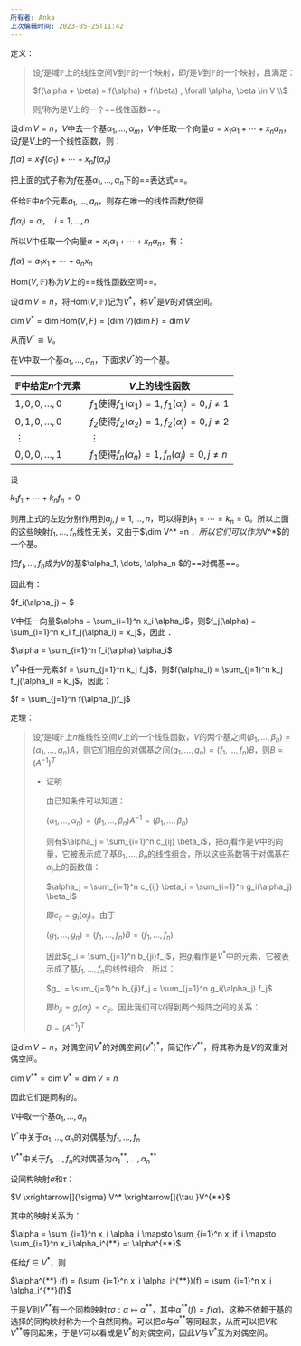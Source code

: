 ```yaml
---
所有者: Anka
上次编辑时间: 2023-05-25T11:42
---
```

定义：

> 设$f$﻿是域$\mathbb F$﻿上的线性空间$V$﻿到$\mathbb F$﻿的一个映射，即$f$﻿是$V$﻿到$\mathbb F$﻿的一个映射，且满足：
> 
> $f(\alpha + \beta) = f(\alpha) + f(\beta) , \forall \alpha, \beta \in V \\$
> 
> 则$f$﻿称为是$V$﻿上的一个==线性函数==。

设$\dim V = n$﻿，$V$﻿中去一个基$\alpha_1, \dots, \alpha_m$﻿，$V$﻿中任取一个向量$\alpha = x_1\alpha_1 + \cdots + x_n \alpha_n$﻿，设$f$﻿是$V$﻿上的一个线性函数，则：

$f(\alpha) = x_1 f(\alpha_1) + \cdots + x_n f(\alpha_n)$

把上面的式子称为$f$﻿在基$\alpha_1, \dots, \alpha_n$﻿下的==表达式==。

任给$\mathbb F$﻿中$n$﻿个元素$a_1, \dots, a_n$﻿，则存在唯一的线性函数$f$﻿使得

$f(\alpha_i) = a_i, \quad i = 1, \dots, n$

所以$V$﻿中任取一个向量$\alpha = x_1\alpha_1 + \cdots + x_n \alpha_n$﻿，有：

$f(\alpha) = a_1 x_1 + \cdots + a_n x_n$

$\mathrm{Hom}(V,\mathbb F)$﻿称为$V$﻿上的==线性函数空间==。

设$\dim V = n$﻿，将$\mathrm{Hom}(V,\mathbb F)$﻿记为$V^*$﻿，称$V^*$﻿是$V$﻿的对偶空间。

$\dim V^* = \dim \mathrm{Hom} (V, F) = (\dim V) (\dim F) = \dim V$

从而$V^* \cong V$﻿。

  

在$V$﻿中取一个基$\alpha_1, \dots, \alpha_n$﻿，下面求$V^*$﻿的一个基。

|$\mathbb F$﻿中给定$n$﻿个元素|$V$﻿上的线性函数|
|---|---|
|$1,0, 0, \dots,0$|$f_1$﻿使得$f_1(\alpha_1) =1, f_1(\alpha_j) = 0,j\not=1$|
|$0,1,0,\dots,0$|$f_2$﻿使得$f_2(\alpha_2) =1, f_2(\alpha_j) = 0,j\not=2$|
|$\vdots$|$\vdots$|
|$0,0,0,\dots, 1$|$f_1$﻿使得$f_n(\alpha_n) =1, f_n(\alpha_j) = 0,j\not=n$|

设

$k_1 f_1 + \cdots + k_n f_n = 0$

则用上式的左边分别作用到$\alpha_j, j= 1, \dots, n$﻿，可以得到$k_1 =\cdots = k_n = 0$﻿。所以上面的这些映射$f_1, \dots, f_n$﻿线性无关，又由于$\dim V^* =n $﻿，所以它们可以作为$V^*$﻿的一个基。

把$f_1, \dots, f_n$﻿成为$V$﻿的基$\alpha_1, \dots, \alpha_n $﻿的==对偶基==。

因此有：

$f_i(\alpha_j) = $

$V$﻿中任一向量$\alpha = \sum_{i=1}^n x_i \alpha_i$﻿，则$f_j(\alpha) = \sum_{i=1}^n x_i f_j(\alpha_i) = x_j$﻿，因此：

$\alpha = \sum_{i=1}^n f_i(\alpha) \alpha_i$

$V^*$﻿中任一元素$f = \sum_{j=1}^n k_j f_j$﻿，则$f(\alpha_i) = \sum_{j=1}^n k_j f_j(\alpha_i) = k_j$﻿，因此：

$f = \sum_{j=1}^n f(\alpha_j)f_j$

  

定理：

> 设$f$﻿是域$\mathbb F$﻿上$n$﻿维线性空间$V$﻿上的一个线性函数，$V$﻿的两个基之间$(\beta_1, \dots, \beta_n) = (\alpha_1, \dots, \alpha_n)A$﻿，则它们相应的对偶基之间$(g_1, \dots, g_n) = (f_1,\dots, f_n) B$﻿，则$B = (A^{-1})^T$﻿
> 
> - 证明
>     
>     由已知条件可以知道：
>     
>     $(\alpha_1, \dots, \alpha_n) = (\beta_1, \dots, \beta_n) A^{-1} = (\beta_1, \dots, \beta_n)$
>     
>     则有$\alpha_j = \sum_{i=1}^n c_{ij} \beta_i$﻿，把$\alpha_j$﻿看作是$V$﻿中的向量，它被表示成了基$\beta_1, \dots, \beta_n$﻿的线性组合，所以这些系数等于对偶基在$\alpha_j$﻿上的函数值：
>     
>     $\alpha_j = \sum_{i=1}^n c_{ij} \beta_i = \sum_{i=1}^n g_i(\alpha_j) \beta_i$
>     
>     即$c_{ij} = g_i(\alpha_j)$﻿。由于
>     
>     $(g_1, \dots, g_n) = (f_1,\dots, f_n) B = (f_1,\dots, f_n)$
>     
>     因此$g_i = \sum_{j=1}^n b_{ji}f_j$﻿，把$g_i$﻿看作是$V^*$﻿中的元素，它被表示成了基$f_1, \dots, f_n$﻿的线性组合，所以：
>     
>     $g_i = \sum_{j=1}^n b_{ji}f_j = \sum_{j=1}^n g_i(\alpha_j) f_j$
>     
>     即$b_{ji} = g_i(\alpha_j) = c_{ij}$﻿。因此我们可以得到两个矩阵之间的关系：
>     
>     $B = (A^{-1})^T$
>     

  

设$\dim V = n$﻿，对偶空间$V^*$﻿的对偶空间$(V^*)^*$﻿，简记作$V^{**}$﻿，将其称为是$V$﻿的双重对偶空间。

$\dim V^{**} = \dim V^* = \dim V = n$

因此它们是同构的。

$V$﻿中取一个基$\alpha_1, \dots, \alpha_n$﻿

$V^*$﻿中关于$\alpha_1, \dots, \alpha_n$﻿的对偶基为$f_1, \dots, f_n$﻿

$V^{**}$﻿中关于$f_1, \dots, f_n$﻿的对偶基为$\alpha_1^{**}, \dots, \alpha_n^{**}$﻿

设同构映射$\sigma$﻿和$\tau$﻿：

$V \xrightarrow[]{\sigma} V^* \xrightarrow[]{\tau }V^{**}$

其中的映射关系为：

$\alpha = \sum_{i=1}^n x_i \alpha_i \mapsto \sum_{i=1}^n x_if_i \mapsto \sum_{i=1}^n x_i \alpha_i^{**} =: \alpha^{**}$

任给$f\in V^*$﻿，则

$\alpha^{**} (f) = (\sum_{i=1}^n x_i \alpha_i^{**})(f) = \sum_{i=1}^n x_i \alpha_i^{**}(f)$

于是$V$﻿到$V^{**}$﻿有一个同构映射$\tau \sigma: \alpha \mapsto \alpha^{**}$﻿，其中$\alpha^{**} (f) = f(\alpha)$﻿，这种不依赖于基的选择的同构映射称为一个自然同构。可以把$\alpha$﻿与$\alpha^{**}$﻿等同起来，从而可以把$V$﻿和$V^{**}$﻿等同起来，于是$V$﻿可以看成是$V^{*}$﻿的对偶空间，因此$V$﻿与$V^{*}$﻿互为对偶空间。